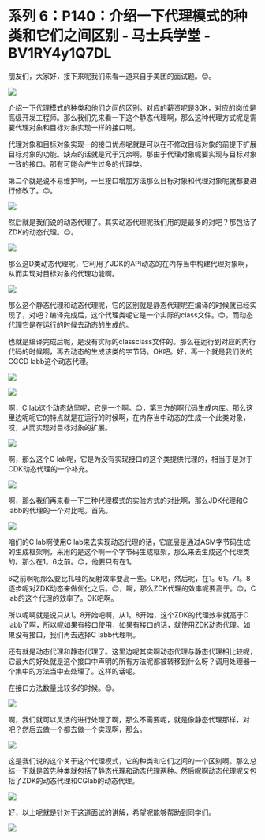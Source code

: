 # 系列 6：P140：介绍一下代理模式的种类和它们之间区别 - 马士兵学堂 - BV1RY4y1Q7DL

朋友们，大家好，接下来呢我们来看一道来自于美团的面试题。😊。

![](img/da895024c59ae707285bf4b597f655db_1.png)

介绍一下代理模式的种类和他们之间的区别。对应的薪资呢是30K，对应的岗位是高级开发工程师。那么我们先来看一下这个静态代理啊，那么这种代理方式呢是需要代理对象和目标对象实现一样的接口啊。

代理对象和目标对象实现一的接口优点呢就是可以在不修改目标对象的前提下扩展目标对象的功能。缺点的话就是冗于冗余啊，那由于代理对象呢要实现与目标对象一致的接口。那有可能会产生过多的代理类。

第二个就是说不易维护啊，一旦接口增加方法那么目标对象和代理对象呢就都要进行修改了。😊。

![](img/da895024c59ae707285bf4b597f655db_3.png)

然后就是我们说的动态代理了。其实动态代理呢我们用的是最多的对吧？那包括了ZDK的动态代理。😊。

![](img/da895024c59ae707285bf4b597f655db_5.png)

那么这D类动态代理呢，它利用了JDK的API动态的在内存当中构建代理对象啊，从而实现对目标对象的代理功能啊。



![](img/da895024c59ae707285bf4b597f655db_7.png)

那么这个静态代理和动态代理呢，它的区别就是静态代理呢在编译的时候就已经实现了，对吧？编译完成后，这个代理类呢它是一个实际的class文件。😊，而动态代理它是在运行的时候去动态的生成的。

也就是编译完成后呢，是没有实际的classclass文件的。那么在运行到对应的内行代码的时候啊，再去动态的生成该类的字节码。OK吧。好，再一个就是我们说的CGCD labb这个动态代理。



![](img/da895024c59ae707285bf4b597f655db_9.png)

![](img/da895024c59ae707285bf4b597f655db_10.png)

啊，C lab这个动态站里呢，它是一个啊。😊，第三方的啊代码生成内库。那么这里边呢呃它的特点就是在运行的时候啊，在内存当中动态的生成一个此类对象，哎，从而实现对目标对象的扩展。



![](img/da895024c59ae707285bf4b597f655db_12.png)

啊，那么这个C lab呢，它是为没有实现接口的这个类提供代理的，相当于是对于CDK动态代理的一个补充。



![](img/da895024c59ae707285bf4b597f655db_14.png)

啊，那么我们再来看一下三种代理模式的实验方式的对比啊，那么JDK代理和C labb的代理的一个对比呢。首先。



![](img/da895024c59ae707285bf4b597f655db_16.png)

咱们的C lab啊使用C lab来去实现动态代理的话，它底层是通过ASM字节码生成的生成框架啊，采用的是这个啊一个字节码生成框架，那么来去生成这个代理类的。那么在1。6之前。😊，他要只有在1。

6之前啊呃那么要比扎哇的反射效率要高一些。OK吧，然后呢，在1。61。71。8逐步呢对ZDK动态来做优化之后。😊，啊，那么ZDK代理的效率呢要高于。😊，C lab的这个代理的效率了。OK吧啊。

所以呢啊就是说只从1。8开始吧啊，从1。8开始，这个ZDK的代理效率就高于C labb了啊，所以呢如果有接口使用，如果有接口的话，就使用ZDK动态代理。如果没有接口，我们再去选择C labb代理啊。

还有就是动态代理和静态代理了。这里边呢其实啊动态代理与静态代理相比较呢，它最大的好处就是这个接口中声明的所有方法呢都被转移到什么呀？调用处理器一个集中的方法当中去处理了。这样的话呢。

在接口方法数量比较多的时候。😊。

![](img/da895024c59ae707285bf4b597f655db_18.png)

啊，我们就可以灵活的进行处理了啊，那么不需要呢，就是像静态代理那样，对吧？然后去做一个都去做一个实现啊，那么。



![](img/da895024c59ae707285bf4b597f655db_20.png)

这是我们说的这个关于这个代理模式，它的种类和它们之间的一个区别啊。那么总结一下就是首先种类就包括了静态代理和动态代理两种。然后呢啊动态代理呢又包括了ZDK的动态代理和CGlab的动态代理。



![](img/da895024c59ae707285bf4b597f655db_22.png)

好，以上呢就是针对于这道面试的讲解，希望呢能够帮助到同学们。

![](img/da895024c59ae707285bf4b597f655db_24.png)